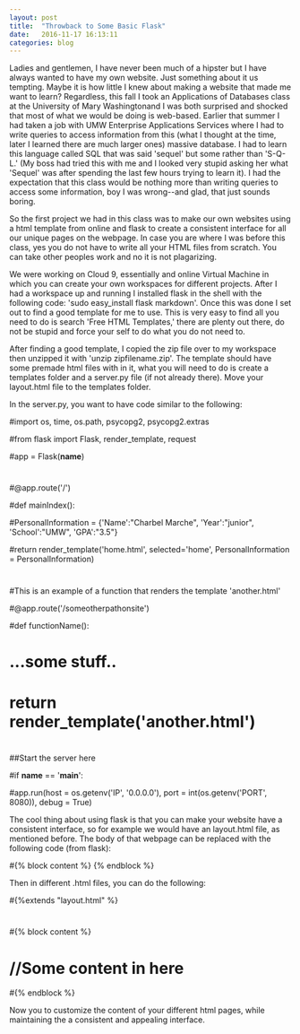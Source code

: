 ```yaml
---
layout: post
title:  "Throwback to Some Basic Flask"
date:   2016-11-17 16:13:11
categories: blog
---
```


Ladies and gentlemen, I have never been much of a hipster but I have always wanted to have my own website. Just something about it us tempting. Maybe it is how little I knew about making a website that made me want to learn? Regardless, this fall I took an Applications of Databases class at the University of Mary Washingtonand I was both surprised and shocked that most of what we would be doing is web-based. Earlier that summer I had taken a job with UMW Enterprise Applications Services where I had to write queries to access information from this (what I thought at the time, later I learned there are much larger ones) massive database. I had to learn this language called SQL that was said 'sequel' but some rather than 'S-Q-L.' (My boss had tried this with me and I looked very stupid asking her what 'Sequel' was after spending the last few hours trying to learn it). I had the expectation that this class would be nothing more than writing queries to access some information, boy I was wrong--and glad, that just sounds boring. 

So the first project we had in this class was to make our own websites using a html template from online and flask to create a consistent interface for all our unique pages on the webpage. In case you are where I was before this class, yes you do not have to write all your HTML files from scratch. You can take other peoples work and no it is not plagarizing. 

We were working on Cloud 9, essentially and online Virtual Machine in which you can create your own workspaces for different projects. After I had a workspace up and running I installed flask in the shell with the following code:  'sudo easy_install flask markdown'. Once this was done I set out to find a good template for me to use. This is very easy to find all you need to do is search 'Free HTML Templates,' there are plenty out there, do not be stupid and force your self to do what you do not need to.

After finding a good template, I copied the zip file over to my workspace then unzipped it with 'unzip zipfilename.zip'. The template should have some premade html files with in it, what you will need to do is create a templates folder and a server.py file (if not already there). Move your layout.html file to the templates folder.

In the server.py, you want to have code similar to the following:

#import os, time, os.path, psycopg2, psycopg2.extras

#from flask import Flask, render_template, request

#app = Flask(__name__)
#
#@app.route('/')

#def mainIndex():

#PersonalInformation = {'Name':"Charbel Marche", 'Year':"junior", 'School':"UMW", 'GPA':"3.5"}

#return render_template('home.html',  selected='home', PersonalInformation = PersonalInformation)

#

#This is an example of a function that renders the template 'another.html'

#@app.route('/someotherpathonsite')

#def functionName():

#    ...some stuff..

#    return render_template('another.html')

#    
#

##Start the server here

#if __name__ == '__main__':

#app.run(host = os.getenv('IP', '0.0.0.0'), port = int(os.getenv('PORT', 8080)), debug = True)

The cool thing about using flask is that you can make your website have a consistent interface, so for example we would have an layout.html file, as mentioned before. The body of that webpage can be replaced with the following code (from flask):

#\{\% block content \%\} \{\% endblock \%\}

Then in different .html files, you can do the following:

#\{\%extends "layout.html" \%\}

#

#\{\% block content \%\}

# //Some content in here

#\{\% endblock \%\}

Now you to customize the content of your different html pages, while maintaining the a consistent and appealing interface.